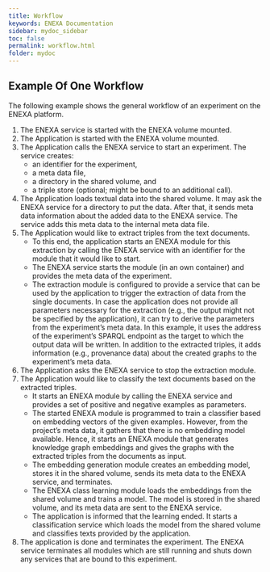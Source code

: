 ```yaml
---
title: Workflow
keywords: ENEXA Documentation
sidebar: mydoc_sidebar
toc: false
permalink: workflow.html
folder: mydoc
---
```



## Example Of One Workflow
The following example shows the general workflow of an experiment on the ENEXA platform.

1. The ENEXA service is started with the ENEXA volume mounted.
2. The Application is started with the ENEXA volume mounted.
3. The Application calls the ENEXA service to start an experiment. The service creates:
    - an identifier for the experiment,
    - a meta data file,
    - a directory in the shared volume, and
    - a triple store (optional; might be bound to an additional call).
4. The Application loads textual data into the shared volume. It may ask the ENEXA service for a directory to put the data. After that, it sends meta data information about the added data to the ENEXA service. The service adds this meta data to the internal meta data file.
5. The Application would like to extract triples from the text documents.
    - To this end, the application starts an ENEXA module for this extraction by calling the ENEXA service with an identifier for the module that it would like to start.
    - The ENEXA service starts the module (in an own container) and provides the meta data of the experiment.
    - The extraction module is configured to provide a service that can be used by the application to trigger the extraction of data from the single documents. In case the application does not provide all parameters necessary for the extraction (e.g., the output might not be specified by the application), it can try to derive the parameters from the experiment’s meta data. In this example, it uses the address of the experiment’s SPARQL endpoint as the target to which the output data will be written. In addition to the extracted triples, it adds information (e.g., provenance data) about the created graphs to the experiment’s meta data.
6. The Application asks the ENEXA service to stop the extraction module.
7. The Application would like to classify the text documents based on the extracted triples.
    - It starts an ENEXA module by calling the ENEXA service and provides a set of positive and negative examples as parameters.
    - The started ENEXA module is programmed to train a classifier based on embedding vectors of the given examples. However, from the project’s meta data, it gathers that there is no embedding model available. Hence, it starts an ENEXA module that generates knowledge graph embeddings and gives the graphs with the extracted triples from the documents as input.
    - The embedding generation module creates an embedding model, stores it in the shared volume, sends its meta data to the ENEXA service, and terminates.
    - The ENEXA class learning module loads the embeddings from the shared volume and trains a model. The model is stored in the shared volume, and its meta data are sent to the ENEXA service.
    - The application is informed that the learning ended. It starts a classification service which loads the model from the shared volume and classifies texts provided by the application.
8. The application is done and terminates the experiment. The ENEXA service terminates all modules which are still running and shuts down any services that are bound to this experiment.
